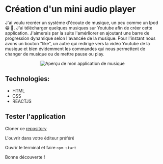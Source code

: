 # Création d'un mini audio player

J'ai voulu recréer un système d'écoute de musique, un peu comme un Ipod :grin: :musical_note:. J'ai télécharger quelques musiques sur Youtube afin de créer cette application. J'aimerais par la suite l'amérliorer en ajoutant une barre de progression dynamique selon l'avancée de la musique. Pour l'instant nous avons un bouton "like", un autre qui redirige vers la vidéo Youtube de la musique et bien évidemment les commandes qui nous permettent de changer de musique ou de mettre pause ou play.

<p align="center"> <img src="./aperçu_music_player1.png" alt="Aperçu de mon application de musique"/> </p>

## Technologies:

- HTML
- CSS
- REACTJS

## Tester l'application

Cloner ce [repository](https://github.com/Cynthiacrn/react_music_player.git)

L'ouvrir dans votre éditeur préféré

Ouvrir le terminal et faire `npm start`

Bonne découverte !

